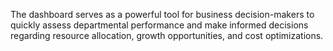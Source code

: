 The dashboard serves as a powerful tool for business decision-makers to quickly assess departmental performance and make informed decisions regarding resource allocation, growth opportunities, and cost optimizations.
